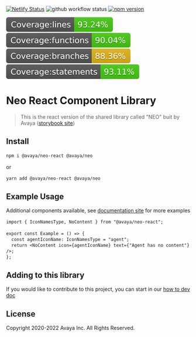 [![Netlify Status](https://api.netlify.com/api/v1/badges/d59de19f-79ec-4c57-8282-cd07357a66cc/deploy-status)](https://app.netlify.com/sites/neo-library-react-storybook/deploys)
![github workflow status](https://github.com/avaya-dux/neo-library-react/actions/workflows/run-yarn.yml/badge.svg)
[![npm version](https://badge.fury.io/js/@avaya%2Fneo-react.svg)](https://badge.fury.io/js/@avaya%2Fneo-react)

![Coverage lines](https://github.com/avaya-dux/neo-library-react/blob/main/badges/badge-lines.svg)
![Coverage functions](https://github.com/avaya-dux/neo-library-react/blob/main/badges/badge-functions.svg)
![Coverage branches](https://github.com/avaya-dux/neo-library-react/blob/main/badges/badge-branches.svg)
![Coverage statements](https://github.com/avaya-dux/neo-library-react/blob/main/badges/badge-statements.svg)

# Neo React Component Library

> This is the react version of the shared library called "NEO" buit by Avaya ([storybook site](https://neo-library-react-storybook.netlify.app/))

## Install

```bash
npm i @avaya/neo-react @avaya/neo
```

or

```bash
yarn add @avaya/neo-react @avaya/neo
```

## Example Usage

Additional components available, see [documentation site](https://design.avayacloud.com/components/web) for more examples

```tsx
import { IconNamesType, NoContent } from "@avaya/neo-react";

export const Example = () => {
  const agentIconName: IconNamesType = "agent";
  return <NoContent icon={agentIconName} text={"Agent has no content"} />;
};
```

## Adding to this library

If you would like to contribute to this project, you can start in our [how to dev doc](https://github.com/avaya-dux/neo-library-react/blob/main/readmes/how-to-dev.md)

## License

Copyright 2020-2022 Avaya Inc. All Rights Reserved.
